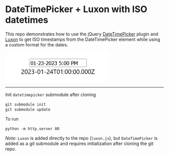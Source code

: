 # DateTimePicker + Luxon with ISO datetimes

This repo demonstrates how to use the jQuery [DateTimePicker](https://xdsoft.net/jqplugins/datetimepicker/) plugin and [Luxon](https://moment.github.io/luxon/#/) to get ISO timestamps from the DateTimePicker element while using a custom format for the dates.

![](resources/screenshot.png)

---

Init `datetimepicker` submodule after cloning
```shell
git submodule init 
git submodule update
```

To run
```shell
python -m http.server 80
```

_Note_: `Luxon` is added directly to the repo (`luxon.js`), but `DateTimePicker` is added as a git submodule and requires initialization after cloning the git repo.
